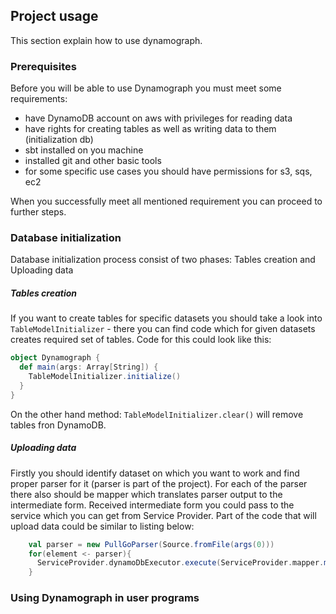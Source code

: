 ## Project usage

This section explain how to use dynamograph.

### Prerequisites

Before you will be able to use Dynamograph you must meet some requirements:
- have DynamoDB account on aws with privileges for  reading data
- have rights for creating tables as well as writing data to them (initialization db)
- sbt installed on you machine
- installed git and other basic tools
- for some specific use cases you should have permissions for s3, sqs, ec2

When you successfully meet all mentioned requirement you can proceed to further steps.

### Database initialization

Database initialization process consist of two phases: Tables creation and Uploading data

##### Tables creation

If you want to create tables for specific datasets you should take a look into `TableModelInitializer` - there you can find code which for given datasets creates required set of tables.
Code for this could look like this:
```scala
object Dynamograph {
  def main(args: Array[String]) {
    TableModelInitializer.initialize()
  }
}
```

On the other hand method: `TableModelInitializer.clear()` will remove tables fron DynamoDB.

##### Uploading data

Firstly you should identify dataset on which you want to work and find proper parser for it (parser is part of the project). For each of the parser there also should be mapper which translates parser output to the intermediate form.
Received intermediate form you could pass to the service which you can get from Service Provider.
Part of the code that will upload data could be similar to listing below:
```scala
    val parser = new PullGoParser(Source.fromFile(args(0)))
    for(element <- parser){
      ServiceProvider.dynamoDbExecutor.execute(ServiceProvider.mapper.map(element))
    }
```

### Using Dynamograph in user programs


